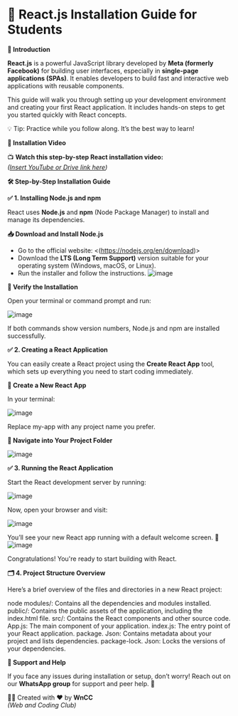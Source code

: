 <h1 font-size="50px">📘 React.js Installation Guide for Students</h1>

**🎯 Introduction**

**React.js** is a powerful JavaScript library developed by **Meta (formerly Facebook)** for building user interfaces, especially in **single-page applications (SPAs)**. It enables developers to build fast and interactive web applications with reusable components.

This guide will walk you through setting up your development environment and creating your first React application. It includes hands-on steps to get you started quickly with React concepts.

💡 Tip: Practice while you follow along. It’s the best way to learn!

**🎥 Installation Video**

📺 **Watch this step-by-step React installation video:**  
_([Insert YouTube or Drive link here](https://youtu.be/0W79GLsOV3I?si=y78_PHBww2LJz4Hm))_

**🛠️ Step-by-Step Installation Guide**

**✅ 1. Installing Node.js and npm**

React uses **Node.js** and **npm** (Node Package Manager) to install and manage its dependencies.

**📥 Download and Install Node.js**

- Go to the official website: <(https://nodejs.org/en/download)>
- Download the **LTS (Long Term Support)** version suitable for your operating system (Windows, macOS, or Linux).
- Run the installer and follow the instructions.
![image](https://github.com/user-attachments/assets/100a2aac-7560-4c45-b98f-4dac1c179f79)

**🧪 Verify the Installation**

Open your terminal or command prompt and run:

![image](https://github.com/user-attachments/assets/2ffbf8e2-27b8-4519-8b0f-6bfd7f304dd1)


If both commands show version numbers, Node.js and npm are installed successfully.

**✅ 2. Creating a React Application**

You can easily create a React project using the **Create React App** tool, which sets up everything you need to start coding immediately.

**🚀 Create a New React App**

In your terminal:

![image](https://github.com/user-attachments/assets/d3938f4c-8aff-4115-96d2-e5acd31209ca)


Replace my-app with any project name you prefer.

**📁 Navigate into Your Project Folder**

![image](https://github.com/user-attachments/assets/8c9c3dfc-4945-4d7d-8bb0-8a402c01c375)


**✅ 3. Running the React Application**

Start the React development server by running:

![image](https://github.com/user-attachments/assets/af2de916-2913-442b-8ae7-02948ce3956c)


Now, open your browser and visit:

![image](https://github.com/user-attachments/assets/034f3213-4df0-46e8-947a-bf784f66d7ba)


You’ll see your new React app running with a default welcome screen. 🎉
![image](https://github.com/user-attachments/assets/9b4703be-1ae1-42bc-8605-984f86342058)


Congratulations! You're ready to start building with React.

**🗂️ 4. Project Structure Overview**

Here’s a brief overview of the files and directories in a new React project:

node modules/: Contains all the dependencies and modules installed.
public/: Contains the public assets of the application, including the index.html file.
src/: Contains the React components and other source code.
App.js: The main component of your application.
index.js: The entry point of your React application.
package. Json: Contains metadata about your project and lists dependencies.
package-lock. Json: Locks the versions of your dependencies.

**💬 Support and Help**

If you face any issues during installation or setup, don’t worry! Reach out on our **WhatsApp group** for support and peer help. 🙌

👨‍💻 Created with ❤️ by **WnCC**  
_(Web and Coding Club)_
